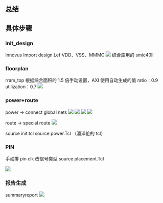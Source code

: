 ## 总结


## 具体步骤

### init_design
Innovus
Import design Lef 
VDD、VSS、MMMC
![](https://raw.githubusercontent.com/acdefg/cdn/main/obsidian/20230920145143.png)
综合库用的 smic40ll

### floorplan
rram_top 根据综合面积的 1.5 倍手动设置，AXI 使用自动生成的值
ratio：0.9 utilization：0.7
![](https://raw.githubusercontent.com/acdefg/cdn/main/obsidian/20230920145211.png)

### power+route
power -> connect global nets
![](https://raw.githubusercontent.com/acdefg/cdn/main/obsidian/20230920145551.png)
![](https://raw.githubusercontent.com/acdefg/cdn/main/obsidian/20230920145748.png)
![](https://raw.githubusercontent.com/acdefg/cdn/main/obsidian/20230920145952.png)
![](https://raw.githubusercontent.com/acdefg/cdn/main/obsidian/20230920150051.png)

route -> special route
![](https://raw.githubusercontent.com/acdefg/cdn/main/obsidian/20230920150103.png)

source init.tcl
source power.Tcl
（潘泽伦的 tcl）
### PIN
手动排 pin
clk 改信号类型
source placement.Tcl

![](https://raw.githubusercontent.com/acdefg/cdn/main/obsidian/20230920151510.png)

### 报告生成
summaryreport
![](https://raw.githubusercontent.com/acdefg/cdn/main/obsidian/20230920151809.png)



